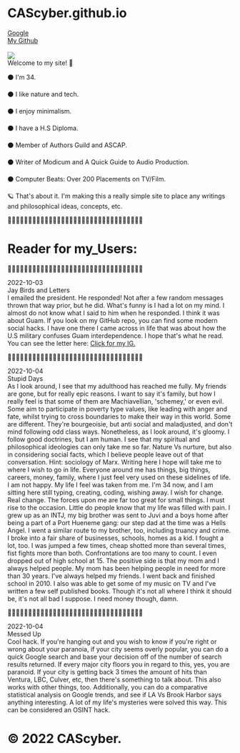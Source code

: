 # CAScyber.github.io
<a href="http://www.google.com" target="_blank">Google</a> <br>
<a href="http://www.whitehouse.gov"></a>
<a href="http://www.nsa.gov"></a>
<a href="http://www.cia.gov"></a>
<a href="https://github.com/CAScyber/CAScyber.github.io" target="_blank">My Github</a>
<br>
<br>
<img src="https://f004.backblazeb2.com/file/Haks123/Images/DSC01112.JPG"></img>
<br>
Welcome to my site! 🛴

⚫ I'm 34.

⚫ I like nature and tech.

⚫ I enjoy minimalism.

⚫ I have a H.S Diploma.

⚫ Member of Authors Guild and ASCAP.

⚫ Writer of Modicum and A Quick Guide to Audio Production.

⚫ Computer Beats: Over 200 Placements on TV/Film.

🪐 That's about it. I'm making this a really simple site to place any
writings and philosophical ideas, concepts, etc.

🌱🌱🌱🌱🌱🌱🌱🌱🌱🌱🌱🌱🌱🌱🌱🌱🌱🌱🌱🌱🌱🌱🌱🌱🌱🌱🌱🌱🌱🌱🌱🌱🌱

<H1>Reader for my_Users:</H1>

🌱🌱🌱🌱🌱🌱🌱🌱🌱🌱🌱🌱🌱🌱🌱🌱🌱🌱🌱🌱🌱🌱🌱🌱🌱🌱🌱🌱🌱🌱🌱🌱🌱

<time>2022-10-03</time><br>Jay Birds and Letters<br>
I emailed the president. He responded! Not after a few random messages thrown that way prior, but he did. What's funny is I had a lot on my mind. I almost do not know what I said to him when he responded. I think it was about Guam. If you look on my GitHub repo, you can find some modern social hacks. I have one there I came across in life that was about how the U.S military confuses Guam interdependence. I hope that's what he read. You can see the letter here: <a href="https://www.instagram.com/jgtoves" target="_blank">Click for my IG.<a/>

🌱🌱🌱🌱🌱🌱🌱🌱🌱🌱🌱🌱🌱🌱🌱🌱🌱🌱🌱🌱🌱🌱🌱🌱🌱🌱🌱🌱🌱🌱🌱🌱🌱

<time>2022-10-04</time><br>Stupid Days<br>
As I look around, I see that my adulthood has reached me fully. My friends are gone, but for really epic reasons. I want to say it's family, but how I really feel is that some of them are Machiavellian, 'schemey,' or even evil. Some aim to participate in poverty type values, like leading with anger and fate, whilst trying to cross boundaries to make their way in this world. Some are different. They're bourgeoisie, but anti social and maladjusted, and don't mind following odd class ways. Nonetheless, as I look around, it's gloomy. I follow good doctrines, but I am human. I see that my spiritual and philosophical ideologies can only take me so far. Nature Vs nurture, but also in considering social facts, which I believe people leave out of that conversation. Hint: sociology of Marx. Writing here I hope will take me to where I wish to go in life. Everyone around me has things, big things, careers, money, family, where I just feel very used on these sidelines of life. I am not happy. My life I feel was taken from me. I'm 34 now, and I am sitting here still typing, creating, coding, wishing away. I wish for change. Real change. The forces upon me are far too great for small things. I must rise to the occasion. Little do people know that my life was filled with pain. I grew up as an INTJ, my big brother was sent to Juvi and a boys home after being a part of a Port Hueneme gang: our step dad at the time was a Hells Angel. I went a similar route to my brother, too, including truancy and crime. I broke into a fair share of businesses, schools, homes as a kid. I fought a lot, too. I was jumped a few times, cheap shotted more than several times, fist fights more than both. Confrontations are too many to count. I even dropped out of high school at 15.  The positive side is that my mom and I always helped people. My mom has been helping people in need for more than 30 years. I've always helped my friends. I went back and finished school in 2010. I also was able to get some of my music on TV and I've written a few self published books. Though it's not all where I think it should be, it's not all bad I suppose. I need money though, damn.  

🌱🌱🌱🌱🌱🌱🌱🌱🌱🌱🌱🌱🌱🌱🌱🌱🌱🌱🌱🌱🌱🌱🌱🌱🌱🌱🌱🌱🌱🌱🌱🌱🌱

<time>2022-10-04</time><br>Messed Up<br>
Cool hack. If you're hanging out and you wish to know if you're right or wrong about your paranoia, if your city seems overly popular, you can do a quick Google search and base your decision off of the number of search results returned. If every major city floors you in regard to this, yes, you are paranoid. If your city is getting back 3 times the amount of hits than Ventura, LBC, Culver, etc, then there's something to talk about. This also works with other things, too. Additionally, you can do a comparative statistical analysis on Google trends, and see if LA Vs Brook Harbor says anything interesting. A lot of my life's mysteries were solved this way. This can be considered an OSINT hack.

# © 2022 CAScyber.
